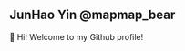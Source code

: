 ## JunHao Yin @mapmap_bear
👋 Hi! Welcome to my Github profile!


                                                                                                                                  


